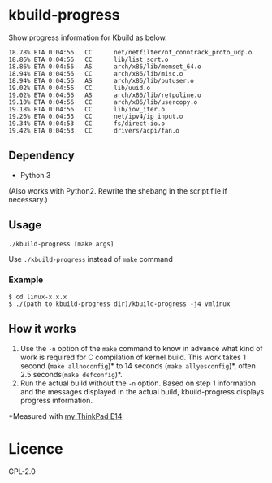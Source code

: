 # kbuild-progress

Show progress information for Kbuild as below.

```
18.78% ETA 0:04:56   CC      net/netfilter/nf_conntrack_proto_udp.o
18.86% ETA 0:04:56   CC      lib/list_sort.o
18.86% ETA 0:04:56   AS      arch/x86/lib/memset_64.o
18.94% ETA 0:04:56   CC      arch/x86/lib/misc.o
18.94% ETA 0:04:56   AS      arch/x86/lib/putuser.o
19.02% ETA 0:04:56   CC      lib/uuid.o
19.02% ETA 0:04:56   AS      arch/x86/lib/retpoline.o
19.10% ETA 0:04:56   CC      arch/x86/lib/usercopy.o
19.18% ETA 0:04:56   CC      lib/iov_iter.o
19.26% ETA 0:04:53   CC      net/ipv4/ip_input.o
19.34% ETA 0:04:53   CC      fs/direct-io.o
19.42% ETA 0:04:53   CC      drivers/acpi/fan.o
```

## Dependency

- Python 3

(Also works with Python2. Rewrite the shebang in the script file if necessary.)

## Usage

`./kbuild-progress [make args]`

Use `./kbuild-progress` instead of `make` command

### Example

```
$ cd linux-x.x.x
$ ./(path to kbuild-progress dir)/kbuild-progress -j4 vmlinux
```

## How it works

1. Use the `-n` option of the `make` command to know in advance what kind of work is required for C compilation of kernel build. This work takes 1 second (`make allnoconfig`)\* to 14 seconds (`make allyesconfig`)\*, often 2.5 seconds(`make defconfig`)\*.
1. Run the actual build without the `-n` option. Based on step 1 information and the messages displayed in the actual build, kbuild-progress displays progress information.

\*Measured with [my ThinkPad E14](./my-thinkpad-e14-spec.log)

# Licence

GPL-2.0
